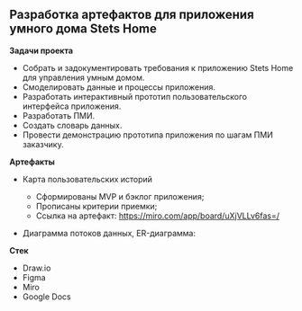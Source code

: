## Разработка артефактов для приложения умного дома Stets Home

**Задачи проекта**

- Собрать и задокументировать требования к приложению Stets Home для управления умным домом.
- Смоделировать данные и процессы приложения.
- Разработать интерактивный прототип пользовательского интерфейса приложения.
- Разработать ПМИ.
- Создать словарь данных.
- Провести демонстрацию прототипа приложения по шагам ПМИ заказчику.

**Артефакты**

- Карта пользовательских историй
   - Сформированы MVP и бэклог приложения;
   - Прописаны критерии приемки;
   - Ссылка на артефакт: https://miro.com/app/board/uXjVLLv6fas=/

- Диаграмма потоков данных, ER-диаграмма: </br>
  



**Стек**
- Draw.io
- Figma
- Miro
- Google Docs



